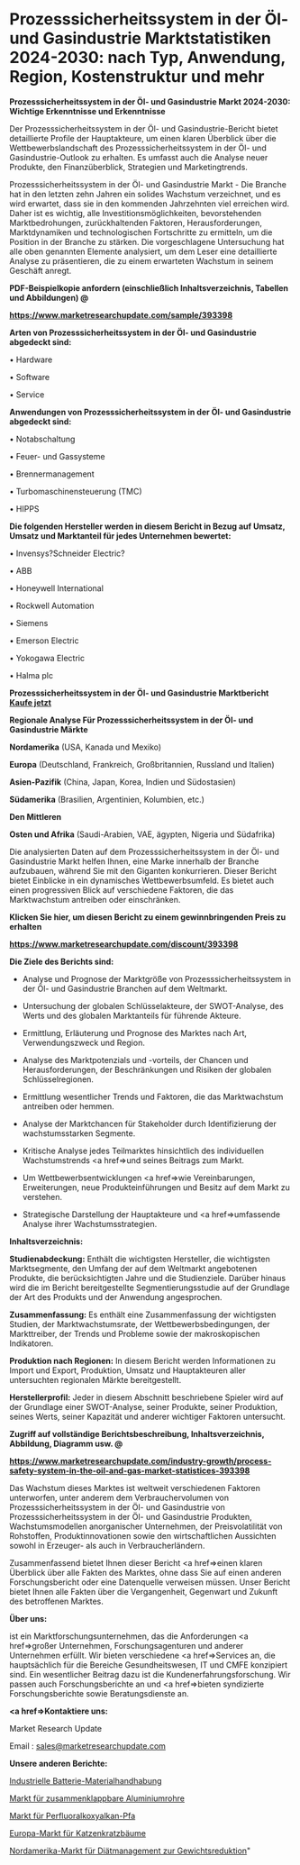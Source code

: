 # Prozesssicherheitssystem in der Öl- und Gasindustrie Marktstatistiken 2024-2030: nach Typ, Anwendung, Region, Kostenstruktur und mehr

<strong>Prozesssicherheitssystem in der Öl- und Gasindustrie Markt 2024-2030: Wichtige Erkenntnisse und Erkenntnisse</strong>

Der Prozesssicherheitssystem in der Öl- und Gasindustrie-Bericht bietet detaillierte Profile der Hauptakteure, um einen klaren Überblick über die Wettbewerbslandschaft des Prozesssicherheitssystem in der Öl- und Gasindustrie-Outlook zu erhalten. Es umfasst auch die Analyse neuer Produkte, den Finanzüberblick, Strategien und Marketingtrends.

Prozesssicherheitssystem in der Öl- und Gasindustrie Markt - Die Branche hat in den letzten zehn Jahren ein solides Wachstum verzeichnet, und es wird erwartet, dass sie in den kommenden Jahrzehnten viel erreichen wird. Daher ist es wichtig, alle Investitionsmöglichkeiten, bevorstehenden Marktbedrohungen, zurückhaltenden Faktoren, Herausforderungen, Marktdynamiken und technologischen Fortschritte zu ermitteln, um die Position in der Branche zu stärken. Die vorgeschlagene Untersuchung hat alle oben genannten Elemente analysiert, um dem Leser eine detaillierte Analyse zu präsentieren, die zu einem erwarteten Wachstum in seinem Geschäft anregt.



<strong><b>PDF-Beispielkopie anfordern (einschließlich Inhaltsverzeichnis, Tabellen und Abbildungen) @ </b></strong>

<strong><a href=https://www.marketresearchupdate.com/sample/393398>

<strong>https://www.marketresearchupdate.com/sample/393398</u></a></strong></strong>



<strong>Arten von Prozesssicherheitssystem in der Öl- und Gasindustrie abgedeckt sind:</strong>

• Hardware

• Software

• Service



<strong>Anwendungen von Prozesssicherheitssystem in der Öl- und Gasindustrie abgedeckt sind:</strong>

• Notabschaltung

• Feuer- und Gassysteme

• Brennermanagement

• Turbomaschinensteuerung (TMC)

• HIPPS



<strong>Die folgenden Hersteller werden in diesem Bericht in Bezug auf Umsatz, Umsatz und Marktanteil für jedes Unternehmen bewertet:</strong>

• Invensys?Schneider Electric?

• ABB

• Honeywell International

• Rockwell Automation

• Siemens

• Emerson Electric

• Yokogawa Electric

• Halma plc



<strong>Prozesssicherheitssystem in der Öl- und Gasindustrie Marktbericht <a href=https://www.marketresearchupdate.com/buynow/393398>Kaufe jetzt</a></strong>



<strong>Regionale Analyse Für Prozesssicherheitssystem in der Öl- und Gasindustrie Märkte</strong>



<strong>Nordamerika</strong> (USA, Kanada und Mexiko)



<strong>Europa</strong> (Deutschland, Frankreich, Großbritannien, Russland und Italien)



<strong>Asien-Pazifik</strong> (China, Japan, Korea, Indien und Südostasien)



<strong>Südamerika</strong> (Brasilien, Argentinien, Kolumbien, etc.)



<strong>Den Mittleren</strong> 

<strong>Osten und Afrika</strong> (Saudi-Arabien, VAE, ägypten, Nigeria und Südafrika)

Die analysierten Daten auf dem Prozesssicherheitssystem in der Öl- und Gasindustrie Markt helfen Ihnen, eine Marke innerhalb der Branche aufzubauen, während Sie mit den Giganten konkurrieren. Dieser Bericht bietet Einblicke in ein dynamisches Wettbewerbsumfeld. Es bietet auch einen progressiven Blick auf verschiedene Faktoren, die das Marktwachstum antreiben oder einschränken.



<strong>Klicken Sie hier, um diesen Bericht zu einem gewinnbringenden Preis zu erhalten
</strong>

<strong><a href=https://www.marketresearchupdate.com/discount/393398>https://www.marketresearchupdate.com/discount/393398</b></u></strong></a>



<strong>Die Ziele des Berichts sind:</strong>

- Analyse und Prognose der Marktgröße von Prozesssicherheitssystem in der Öl- und Gasindustrie Branchen auf dem Weltmarkt.

- Untersuchung der globalen Schlüsselakteure, der SWOT-Analyse, des Werts und des globalen Marktanteils für führende Akteure.

- Ermittlung, Erläuterung und Prognose des Marktes nach Art, Verwendungszweck und Region.

- Analyse des Marktpotenzials und -vorteils, der Chancen und Herausforderungen, der Beschränkungen und Risiken der globalen Schlüsselregionen.

- Ermittlung wesentlicher Trends und Faktoren, die das Marktwachstum antreiben oder hemmen.

- Analyse der Marktchancen für Stakeholder durch Identifizierung der wachstumsstarken Segmente.

- Kritische Analyse jedes Teilmarktes hinsichtlich des individuellen Wachstumstrends <a href=>und</a> seines Beitrags zum Markt.

- Um Wettbewerbsentwicklungen <a href=>wie</a> Vereinbarungen, Erweiterungen, neue Produkteinführungen und Besitz auf dem Markt zu verstehen.

- Strategische Darstellung der Hauptakteure und <a href=>umfas</a>sende Analyse ihrer Wachstumsstrategien.



<strong>Inhaltsverzeichnis:</strong>



<strong>Studienabdeckung:</strong> Enthält die wichtigsten Hersteller, die wichtigsten Marktsegmente, den Umfang der auf dem Weltmarkt angebotenen Produkte, die berücksichtigten Jahre und die Studienziele. Darüber hinaus wird die im Bericht bereitgestellte Segmentierungsstudie auf der Grundlage der Art des Produkts und der Anwendung angesprochen.



<strong>Zusammenfassung:</strong> Es enthält eine Zusammenfassung der wichtigsten Studien, der Marktwachstumsrate, der Wettbewerbsbedingungen, der Markttreiber, der Trends und Probleme sowie der makroskopischen Indikatoren.



<strong>Produktion nach Regionen:</strong> In diesem Bericht werden Informationen zu Import und Export, Produktion, Umsatz und Hauptakteuren aller untersuchten regionalen Märkte bereitgestellt.



<strong>Herstellerprofil:</strong> Jeder in diesem Abschnitt beschriebene Spieler wird auf der Grundlage einer SWOT-Analyse, seiner Produkte, seiner Produktion, seines Werts, seiner Kapazität und anderer wichtiger Faktoren untersucht.



<strong><b>Zugriff auf vollständige Berichtsbeschreibung, Inhaltsverzeichnis, Abbildung, Diagramm usw. @ </b></strong>

<strong><a href=https://www.marketresearchupdate.com/industry-growth/process-safety-system-in-the-oil-and-gas-market-statistices-393398>https://www.marketresearchupdate.com/industry-growth/process-safety-system-in-the-oil-and-gas-market-statistices-393398</a></strong>

Das Wachstum dieses Marktes ist weltweit verschiedenen Faktoren unterworfen, unter anderem dem Verbrauchervolumen von Prozesssicherheitssystem in der Öl- und Gasindustrie von Prozesssicherheitssystem in der Öl- und Gasindustrie Produkten, Wachstumsmodellen anorganischer Unternehmen, der Preisvolatilität von Rohstoffen, Produktinnovationen sowie den wirtschaftlichen Aussichten sowohl in Erzeuger- als auch in Verbraucherländern.

Zusammenfassend bietet Ihnen dieser Bericht <a href=>einen</a> klaren Überblick über alle Fakten des Marktes, ohne dass Sie auf einen anderen Forschungsbericht oder eine Datenquelle verweisen müssen. Unser Bericht bietet Ihnen alle Fakten über die Vergangenheit, Gegenwart und Zukunft des betroffenen Marktes.



<strong>Über uns:</strong>

 ist ein Marktforschungsunternehmen, das die Anforderungen <a href=>großer</a> Unternehmen, Forschungsagenturen und anderer Unternehmen erfüllt. Wir bieten verschiedene <a href=>Services</a> an, die hauptsächlich für die Bereiche Gesundheitswesen, IT und CMFE konzipiert sind. Ein wesentlicher Beitrag dazu ist die Kundenerfahrungsforschung. Wir passen auch Forschungsberichte an und <a href=>bieten</a> syndizierte Forschungsberichte sowie Beratungsdienste an.



<strong><a href=>Kontaktiere uns:</a></strong>

Market Research Update

Email : sales@marketresearchupdate.com



<strong>Unsere anderen Berichte:</strong>

<a href=https://www.linkedin.com/pulse/industrial-battery-material-handling>Industrielle Batterie-Materialhandhabung</a>

<a href=https://www.linkedin.com/pulse/collapsable-aluminum-tube-market-outlooks>Markt für zusammenklappbare Aluminiumrohre</a>

<a href=https://www.linkedin.com/pulse/perfluoroalkoxy-alkane-pfa-market-outlooks-2023>Markt für Perfluoralkoxyalkan-Pfa</a>

<a href=https://www.linkedin.com/pulse/europe-cat-scratching-posts-market-2023-top>Europa-Markt für Katzenkratzbäume</a>

<a href=https://www.linkedin.com/pulse/north-america-weight-loss-diet-management-market>Nordamerika-Markt für Diätmanagement zur Gewichtsreduktion</a>"
